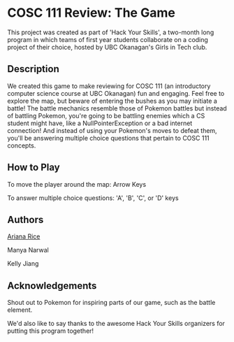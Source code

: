 # COSC 111 Review: The Game
This project was created as part of 'Hack Your Skills', a two-month long program in which teams of first year students collaborate on a coding project of their choice, hosted by UBC Okanagan's Girls in Tech club.

## Description
We created this game to make reviewing for COSC 111 (an introductory computer science course at UBC Okanagan) fun and engaging. Feel free to explore the map, but beware of entering the bushes as you may initiate a battle! The battle mechanics resemble those of Pokemon battles but instead of battling Pokemon, you're going to be battling enemies which a CS student might have, like a NullPointerException or a bad internet connection! And instead of using your Pokemon's moves to defeat them, you'll be answering multiple choice questions that pertain to COSC 111 concepts.

## How to Play
To move the player around the map: Arrow Keys

To answer multiple choice questions: 'A', 'B', 'C', or 'D' keys

## Authors
[Ariana Rice](https://github.com/ariceeee)

Manya Narwal

Kelly Jiang

## Acknowledgements
Shout out to Pokemon for inspiring parts of our game, such as the battle element. 

We'd also like to say thanks to the awesome Hack Your Skills organizers for putting this program together!
